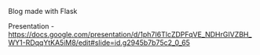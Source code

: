 Blog made with Flask

Presentation - https://docs.google.com/presentation/d/1ph7I6TlcZDPFqVE_NDHrGIVZBH_WY1-RDqqYtKA5iM8/edit#slide=id.g2945b7b75c2_0_65

